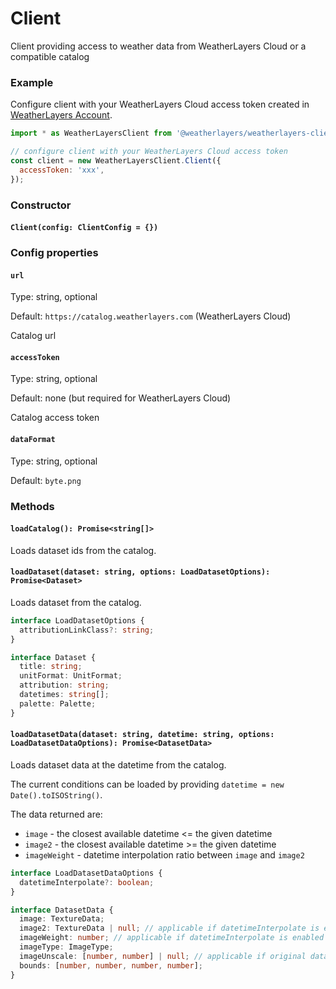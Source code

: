 # Client

Client providing access to weather data from WeatherLayers Cloud or a compatible catalog

### Example

Configure client with your WeatherLayers Cloud access token created in [WeatherLayers Account](https://account.weatherlayers.com/).

```javascript
import * as WeatherLayersClient from '@weatherlayers/weatherlayers-client';

// configure client with your WeatherLayers Cloud access token
const client = new WeatherLayersClient.Client({
  accessToken: 'xxx',
});
```

### Constructor

#### `Client(config: ClientConfig = {})`

### Config properties

#### `url`

Type: string, optional

Default: `https://catalog.weatherlayers.com` (WeatherLayers Cloud)

Catalog url

#### `accessToken`

Type: string, optional

Default: none (but required for WeatherLayers Cloud)

Catalog access token

#### `dataFormat`

Type: string, optional

Default: `byte.png`

### Methods

#### `loadCatalog(): Promise<string[]>`

Loads dataset ids from the catalog.

#### `loadDataset(dataset: string, options: LoadDatasetOptions): Promise<Dataset>`

Loads dataset from the catalog.

```typescript
interface LoadDatasetOptions {
  attributionLinkClass?: string;
}

interface Dataset {
  title: string;
  unitFormat: UnitFormat;
  attribution: string;
  datetimes: string[];
  palette: Palette;
}
```

#### `loadDatasetData(dataset: string, datetime: string, options: LoadDatasetDataOptions): Promise<DatasetData>`

Loads dataset data at the datetime from the catalog.

The current conditions can be loaded by providing `datetime = new Date().toISOString()`.

The data returned are:

* `image` - the closest available datetime <= the given datetime
* `image2` - the closest available datetime >= the given datetime
* `imageWeight` - datetime interpolation ratio between `image` and `image2`

```typescript
interface LoadDatasetDataOptions {
  datetimeInterpolate?: boolean;
}

interface DatasetData {
  image: TextureData;
  image2: TextureData | null; // applicable if datetimeInterpolate is enabled
  imageWeight: number; // applicable if datetimeInterpolate is enabled
  imageType: ImageType;
  imageUnscale: [number, number] | null; // applicable if original data was scaled to fit image data format and needs to be unscaled back
  bounds: [number, number, number, number];
}
```


